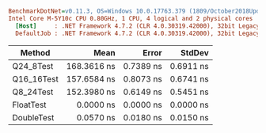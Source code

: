 ``` ini

BenchmarkDotNet=v0.11.3, OS=Windows 10.0.17763.379 (1809/October2018Update/Redstone5)
Intel Core M-5Y10c CPU 0.80GHz, 1 CPU, 4 logical and 2 physical cores
  [Host]     : .NET Framework 4.7.2 (CLR 4.0.30319.42000), 32bit LegacyJIT-v4.7.3362.0
  DefaultJob : .NET Framework 4.7.2 (CLR 4.0.30319.42000), 32bit LegacyJIT-v4.7.3362.0


```
|     Method |        Mean |     Error |    StdDev |
|----------- |------------:|----------:|----------:|
|  Q24_8Test | 168.3616 ns | 0.7389 ns | 0.6911 ns |
| Q16_16Test | 157.6584 ns | 0.8073 ns | 0.6741 ns |
|  Q8_24Test | 152.3980 ns | 0.6149 ns | 0.5451 ns |
|  FloatTest |   0.0000 ns | 0.0000 ns | 0.0000 ns |
| DoubleTest |   0.0570 ns | 0.0180 ns | 0.0150 ns |
